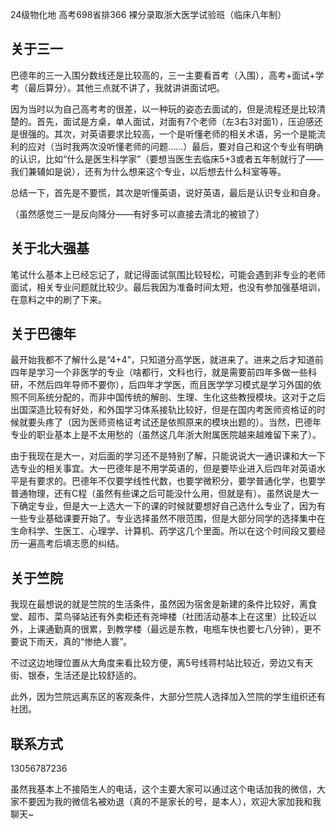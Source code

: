 24级物化地 高考698省排366 裸分录取浙大医学试验班（临床八年制）

## **关于三一**

巴德年的三一入围分数线还是比较高的，三一主要看首考（入围），高考+面试+学考（最后算分）。其他三点就不讲了，我就讲讲面试吧。

因为当时以为自己高考考的很差，以一种玩的姿态去面试的，但是流程还是比较清楚的。首先，面试是方桌，单人面试，对面有7个老师（左3右3对面1），压迫感还是很强的。其次，对英语要求比较高，一个是听懂老师的相关术语，另一个是能流利的应对（当时我两次没听懂老师的问题……）最后，要对自己和这个专业有明确的认识，比如“什么是医生科学家”（要想当医生去临床5+3或者五年制就行了——我们兼辅如是说），还有为什么想来这个专业，以后想去什么科室等等。

总结一下，首先是不要慌，其次是听懂英语，说好英语，最后是认识专业和自身。

（虽然感觉三一是反向降分——有好多可以直接去清北的被锁了）
## **关于北大强基**

笔试什么基本上已经忘记了，就记得面试氛围比较轻松，可能会遇到非专业的老师面试，相关专业问题就比较少。最后我因为准备时间太短，也没有参加强基培训，在意料之中的刷了下来。

## **关于巴德年**

最开始我都不了解什么是“4+4”，只知道分高学医，就进来了。进来之后才知道前四年是学习一个非医学的专业（啥都行，文科也行，就是需要前四年多做一些科研，不然后四年导师不要你），后四年才学医，而且医学学习模式是学习外国的依照不同系统分配的，而非中国传统的解剖、生理、生化这些教授模块。这对于之后出国深造比较有好处，和外国学习体系接轨比较好，但是在国内考医师资格证的时候就要头疼了（因为医师资格证考试还是依照原来的模块出题的）。当然，巴德年专业的职业基本上是不太用愁的（虽然这几年浙大附属医院越来越难留下来了）。

由于我现在是大一，对后面的学习还不是特别了解，只能说说大一通识课和大一下选专业的相关事宜。大一巴德年是不用学英语的，但是要毕业进入后四年对英语水平是有要求的。巴德年不仅要学线性代数，也要学微积分，要学普通化学，也要学普通物理，还有C程（虽然有些课之后可能没什么用，但就是有）。虽然说是大一下确定专业，但是大一上选大一下的课的时候就要想好自己选什么专业了，因为有一些专业基础课要开始了。专业选择虽然不限范围，但是大部分同学的选择集中在生命科学、生医工、心理学、计算机、药学这几个里面。所以在这个时间段又要经历一遍高考后填志愿的纠结。

## **关于竺院**
我现在最想说的就是竺院的生活条件，虽然因为宿舍是新建的条件比较好，离食堂、超市、菜鸟驿站还有外卖柜还有尧坤楼（社团活动基本上在这里）比较近以外，上课通勤真的很累，到教学楼（最远是东教，电瓶车快也要七八分钟），更不要说下雨天，真的“惨绝人寰”。

不过这边地理位置从大角度来看比较方便，离5号线蒋村站比较近，旁边又有天街、银泰，生活还是比较舒适的。

此外，因为竺院远离东区的客观条件，大部分竺院人选择加入竺院的学生组织还有社团。

## **联系方式**
13056787236

虽然我基本上不接陌生人的电话，这个主要大家可以通过这个电话加我的微信，大家不要因为我的微信名被劝退（真的不是家长的号，是本人），欢迎大家加我和我聊天~